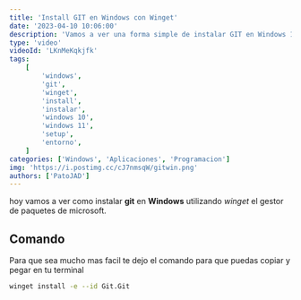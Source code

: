 ```yaml
---
title: 'Install GIT en Windows con Winget'
date: '2023-04-10 10:06:00'
description: 'Vamos a ver una forma simple de instalar GIT en Windows 10 o 11 usando winget'
type: 'video'
videoId: 'LKnMeKqkjfk'
tags:
    [
        'windows',
        'git',
        'winget',
        'install',
        'instalar',
        'windows 10',
        'windows 11',
        'setup',
        'entorno',
    ]
categories: ['Windows', 'Aplicaciones', 'Programacion']
img: 'https://i.postimg.cc/cJ7nmsqW/gitwin.png'
authors: ['PatoJAD']
---
```


hoy vamos a ver como instalar **git** en **Windows** utilizando _winget_ el gestor de paquetes de microsoft.

## Comando

Para que sea mucho mas facil te dejo el comando para que puedas copiar y pegar en tu terminal

```bash
winget install -e --id Git.Git
```
